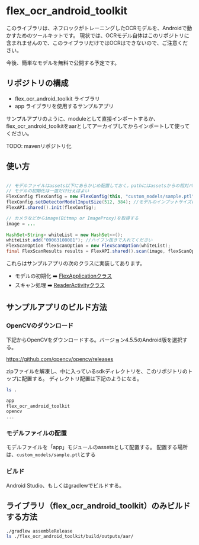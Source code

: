 # flex_ocr_android_toolkit

このライブラリは、ネフロックがトレーニングしたOCRモデルを、Androidで動かすためのツールキットです。
現状では、OCRモデル自体はこのリポジトリに含まれませんので、このライブラリだけではOCRはできないので、ご注意ください。

今後、簡単なモデルを無料で公開する予定です。

## リポジトリの構成

- flex_ocr_android_toolkit ライブラリ
- app ライブラリを使用するサンプルアプリ

サンプルアプリのように、moduleとして直接インポートするか、
flex_ocr_android_toolkitをaarとしてアーカイブしてからインポートして使ってください。

TODO: mavenリポジトリ化

## 使い方

```Java

// モデルファイルはassets以下にあらかじめ配置しておく。pathにはassetsからの相対パスを指定する。
// モデルの初期化は一度だけ行えばよい
FlexConfig flexConfig = new FlexConfig(this, "custom_models/sample.ptl");
flexConfig.setDetectorModelInputSize(512, 384); //モデルのインプットサイズに合わせる
FlexAPI.shared().init(flexConfig);

// カメラなどからimage(Bitmap or ImageProxy)を取得する
image = ...        
        
HashSet<String> whiteList = new HashSet<>();
whiteList.add("09063108081"); //ハイフン抜きで入れてください
FlexScanOption flexScanOption = new FlexScanOption(whiteList);
final FlexScanResults results = FlexAPI.shared().scan(image, flexScanOption);
```

これらはサンプルアプリの次のクラスに実装してあります。

- モデルの初期化 :arrow_right: [FlexApplicationクラス](./app/src/main/java/com/nefrock/flex/app/FlexApplication.java)
- スキャン処理 :arrow_right: [ReaderActivityクラス](./app/src/main/java/com/nefrock/flex/app/ReaderActivity.java)

## サンプルアプリのビルド方法

### OpenCVのダウンロード

下記からOpenCVをダウンロードする。バージョン4.5.5のAndroid版を選択する。

https://github.com/opencv/opencv/releases

zipファイルを解凍し、中に入っているsdkディレクトリを、このリポジトリのトップに配置する。
ディレクトリ配置は下記のようになる。

```bash
ls .

app
flex_ocr_android_toolkit
opencv
...
```


### モデルファイルの配置

モデルファイルを「app」モジュールのassetsとして配置する。
配置する場所は、`custom_models/sample.ptl`とする

### ビルド
Android Studio、もしくはgradlewでビルドする。

## ライブラリ（flex_ocr_android_toolkit）のみビルドする方法

```bash
./gradlew assembleRelease
ls ./flex_ocr_android_toolkit/build/outputs/aar/
```
